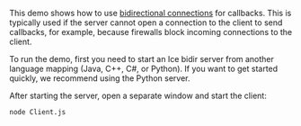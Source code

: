 This demo shows how to use [bidirectional connections][1] for callbacks.
This is typically used if the server cannot open a connection to the
client to send callbacks, for example, because firewalls block
incoming connections to the client.

To run the demo, first you need to start an Ice bidir server from
another language mapping (Java, C++, C#, or Python). If you want to
get started quickly, we recommend using the Python server.

After starting the server, open a separate window and start the
client:

```
node Client.js
```

[1]: https://doc.zeroc.com/display/Ice37/Bidirectional+Connections
